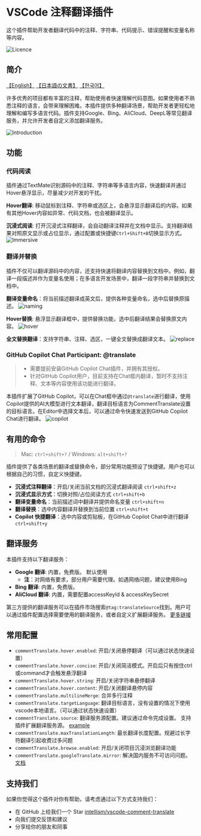 # VSCode 注释翻译插件

这个插件帮助开发者翻译代码中的注释、字符串、代码提示、错误提醒和变量名称等内容。

![Licence](https://img.shields.io/github/license/intellism/vscode-comment-translate.svg)

## 简介
[【English】](../README.md) [【日本語の文書】](./README_JA.md) [【한국어】](./README_KR.md)

许多优秀的项目都有丰富的注释，帮助使用者快速理解代码意图。如果使用者不熟悉注释的语言，会带来理解困难。本插件提供多种翻译场景，帮助开发者更轻松地理解和编写多语言代码。插件支持Google、Bing、AliCloud、DeepL等常见翻译服务，并允许开发者自定义添加翻译服务。

![Introduction](./image/Introduction.gif)

## 功能

### 代码阅读
插件通过TextMate识别源码中的注释、字符串等多语言内容，快速翻译并通过Hover悬浮显示，尽量减少对开发的干扰。

**Hover翻译**: 移动鼠标到注释、字符串或选区上，会悬浮显示翻译后的内容。如果有其他Hover内容如异常、代码文档，也会被翻译显示。

**沉浸式阅读**: 打开沉浸式注释翻译，会自动翻译注释并在文档中显示。支持翻译结果对照原文显示或占位显示，通过配置或快捷键`Ctrl+Shift+B`切换显示方式。
![Immersive](./image/Immersive.gif)

### 翻译并替换
插件不仅可以翻译源码中的内容，还支持快速将翻译内容替换到文档中。例如，翻译一段描述并作为变量名使用；在多语言开发场景中，翻译一段字符串并替换到文档中。

**翻译变量命名**：将当前描述翻译成英文后，提供各种变量命名，选中后替换原描述。
![naming](<./image/full naming.gif>)

**Hover替换**: 悬浮显示翻译框中，提供替换功能，选中后翻译结果会替换原文内容。
![hover](./image/hover_image.png)

**全文替换翻译**：支持字符串、注释、选区，一键全文替换成翻译文本。
![replace](./image/replace.png)

### GitHub Copilot Chat Participant: @translate
  > - 需要提前安装GitHub Copilot Chat插件，并拥有其授权。
  > - 针对GitHub Copilot用户，目前支持在Chat框内翻译，暂时不支持注释、文本等内容使用该功能进行翻译。

本插件扩展了GitHub Copilot，可以在Chat框中通过`@translate`进行翻译，使用Copilot提供的AI大模型进行文本翻译，翻译目标语言为CommentTranslate设置的目标语言。在Editor中选择文本后，可以通过命令快速发送到GitHub Copilot Chat进行翻译。
![copilot](./image/copilot.gif)

## 有用的命令

> Mac: `ctrl+shift+?` / Windows: `alt+shift+?`

插件提供了各类场景的翻译或替换命令，部分常用功能预设了快捷键。用户也可以根据自己的习惯，自定义快捷键。
- **沉浸式注释翻译**：开启/关闭当前文档的沉浸式翻译阅读 `ctrl+shift+z`
- **沉浸式显示方式**：切换对照/占位阅读方式 `ctrl+shift+b`
- **翻译变量命名**：当前描述词中翻译并提供命名变量 `ctrl+shift+n`
- **翻译替换**：选中内容翻译并替换到当前位置 `ctrl+shift+t`
- **Copilot 快捷翻译**：选中内容或剪贴板，在GitHub Copilot Chat中进行翻译 `ctrl+shift+y`

## 翻译服务

本插件支持以下翻译服务：
- **Google 翻译**: 内置，免费版。 默认使用
  - **注**：对网络有要求，部分用户需要代理。如遇网络问题，建议使用Bing
- **Bing 翻译**: 内置，免费版。
- **AliCloud 翻译**: 内置，需要配置accessKeyId & accessKeySecret
  
第三方提供的翻译服务可以在插件市场搜索`@tag:translateSource`找到。用户可以通过插件配置选择需要使用的翻译服务，或者自定义扩展翻译服务。 [更多链接](https://github.com/intellism/vscode-comment-translate/wiki/%E7%BF%BB%E8%AF%91%E6%9C%8D%E5%8A%A1)

## 常用配置
* `commentTranslate.hover.enabled`: 开启/关闭悬停翻译（可以通过状态快速设置）
* `commentTranslate.hover.concise`: 开启/关闭简洁模式。开启后只有按住ctrl或command才会触发悬浮翻译
* `commentTranslate.hover.string`: 开启/关闭字符串悬停翻译
* `commentTranslate.hover.content`: 开启/关闭翻译悬停内容
* `commentTranslate.multilineMerge`: 合并多行注释
* `commentTranslate.targetLanguage`: 翻译目标语言，没有设置的情况下使用vscode本地语言。（可以通过状态快速设置）
* `commentTranslate.source`: 翻译服务源配置。建议通过命令完成设置。 支持插件扩展翻译服务源。 [example](https://github.com/intellism/deepl-translate)
* `commentTranslate.maxTranslationLength`: 最长翻译长度配置。规避过长字符翻译引起收费过多问题
* `commentTranslate.browse.enabled`: 开启/关闭项目沉浸浏览翻译功能
* `commentTranslate.googleTranslate.mirror`: 解决国内服务不可访问问题。 [文档](https://hcfy.app/blog/2022/09/28/ggg#%E6%96%B9%E6%A1%88-c%E4%BD%BF%E7%94%A8%E9%95%9C%E5%83%8F%E5%9C%B0%E5%9D%80%E6%9C%80%E7%AE%80%E5%8D%95)

## 支持我们

如果你觉得这个插件对你有帮助，请考虑通过以下方式支持我们：
- 在 GitHub 上给我们一个 Star [intellism/vscode-comment-translate](https://github.com/intellism/vscode-comment-translate)
- 向我们提交反馈和建议
- 分享给你的朋友和同事
